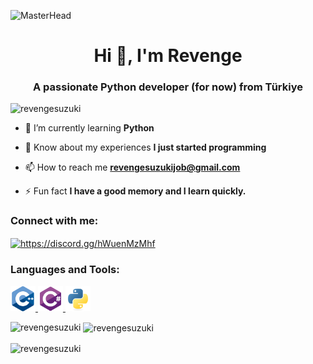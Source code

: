 ![MasterHead](https://media1.tenor.com/m/iTtJ7nAqpIcAAAAC/stray-coding.gif)
<h1 align="center">Hi 👋, I'm Revenge</h1>
<h3 align="center">A passionate Python developer (for now) from Türkiye</h3>

<p align="left"> <img src="https://komarev.com/ghpvc/?username=revengesuzuki&label=Profile%20views&color=00f583&style=flat" alt="revengesuzuki" /> </p>

- 🌱 I’m currently learning **Python**

- 📄 Know about my experiences **I just started programming**

- 📫 How to reach me **revengesuzukijob@gmail.com**

- ⚡ Fun fact **I have a good memory and I learn quickly.**

<h3 align="left">Connect with me:</h3>
<p align="left">
<a href="https://discord.gg/https://discord.gg/hWuenMzMhf" target="blank"><img align="center" src="https://raw.githubusercontent.com/rahuldkjain/github-profile-readme-generator/master/src/images/icons/Social/discord.svg" alt="https://discord.gg/hWuenMzMhf" height="30" width="40" /></a>
</p>

<h3 align="left">Languages and Tools:</h3>
<p align="left"> <a href="https://www.w3schools.com/cpp/" target="_blank" rel="noreferrer"> <img src="https://raw.githubusercontent.com/devicons/devicon/master/icons/cplusplus/cplusplus-original.svg" alt="cplusplus" width="40" height="40"/> </a> <a href="https://www.w3schools.com/cs/" target="_blank" rel="noreferrer"> <img src="https://raw.githubusercontent.com/devicons/devicon/master/icons/csharp/csharp-original.svg" alt="csharp" width="40" height="40"/> </a> <a href="https://www.python.org" target="_blank" rel="noreferrer"> <img src="https://raw.githubusercontent.com/devicons/devicon/master/icons/python/python-original.svg" alt="python" width="40" height="40"/> </a> </p>

<p><img align="left" src="https://github-readme-stats.vercel.app/api/top-langs?username=revengesuzuki&show_icons=true&theme=dark&title_color=50f514&text_color=297055&bg_color=000000&hide_border=true&locale=en&layout=compact" alt="revengesuzuki" /></p>

<p>&nbsp;<img align="center" src="https://github-readme-stats.vercel.app/api?username=revengesuzuki&show_icons=true&theme=dark&title_color=31fe16&text_color=1b5a3f&bg_color=000000&hide_border=true&locale=en" alt="revengesuzuki" /></p>

<p><img align="center" src="https://github-readme-streak-stats.herokuapp.com/?user=revengesuzuki&theme=dark" alt="revengesuzuki" /></p>
